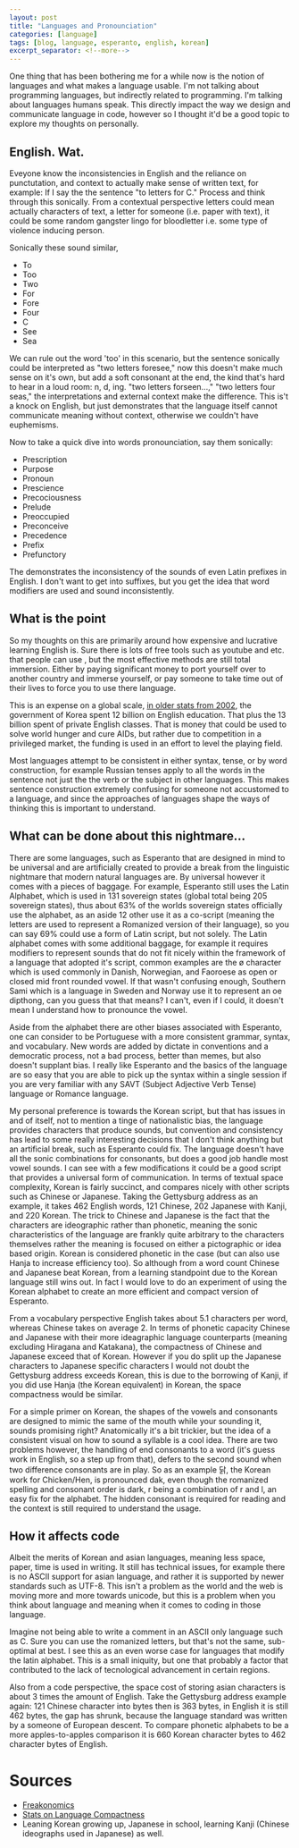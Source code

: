 ```yaml
---
layout: post
title: "Languages and Pronounciation"
categories: [language]
tags: [blog, language, esperanto, english, korean]
excerpt_separator: <!--more-->
---
```


One thing that has been bothering me for a while now is the notion of languages and what makes a language usable.
I'm not talking about programming languages, but indirectly related to programming. I'm talking about languages humans speak.
This directly impact the way we design and communicate language in code, however so I thought it'd be a good topic to explore my thoughts on personally.

<!--more-->

## English. Wat.

Eveyone know the inconsistencies in English and the reliance on punctutation, and context to actually make sense of written text, for example: If I say the the sentence "to letters for C." Process and think through this sonically. From a contextual perspective letters could mean actually characters of text, a letter for someone (i.e. paper with text), it could be some random gangster lingo for bloodletter i.e. some type of violence inducing person.

Sonically these sound similar,
- To
- Too
- Two
- For
- Fore
- Four
- C
- See
- Sea

We can rule out the word 'too' in this scenario, but the sentence sonically could be interpreted as "two letters foresee," now this doesn't make much sense on it's own, but add a soft consonant at the end, the kind that's hard to hear in a loud room: n, d, ing. "two letters forseen...," "two letters four seas," the interpretations and external context make the difference. This is't a knock on English, but just demonstrates that the language itself cannot communicate meaning without context, otherwise we couldn't have euphemisms.

Now to take a quick dive into words pronounciation, say them sonically:

- Prescription
- Purpose
- Pronoun
- Prescience
- Precociousness
- Prelude
- Preoccupied
- Preconceive
- Precedence
- Prefix
- Prefunctory

The demonstrates the inconsistency of the sounds of even Latin prefixes in English. I don't want to get into suffixes, but you get the idea that word modifiers are used and sound inconsistently.

## What is the point

So my thoughts on this are primarily around how expensive and lucrative learning English is. Sure there is lots of free tools such as youtube and etc. that people can use , but the most effective methods are still total immersion. Either by paying significant money to port yourself over to another country and immerse yourself, or pay someone to take time out of their lives to force you to use there language.

This is an expense on a global scale, [in older stats from 2002](https://www.languageonthemove.com/language-costs/), the government of Korea spent 12 billion on English education. That plus the 13 billion spent of private English classes. That is money that could be used to solve world hunger and cure AIDs, but rather due to competition in a privileged market, the funding is used in an effort to level the playing field.

Most languages attempt to be consistent in either syntax, tense, or by word construction, for example Russian tenses apply to all the words in the sentence not just the the verb or the subject in other languages. This makes sentence construction extremely confusing for someone not accustomed to a language, and since the approaches of languages shape the ways of thinking this is important to understand.

## What can be done about this nightmare...

There are some languages, such as Esperanto that are designed in mind to be universal and are artificially created to provide a break from the linguistic nightmare that modern natural languages are. By universal however it comes with a pieces of baggage. For example, Esperanto still uses the Latin Alphabet, which is used in 131 sovereign states (global total being 205 sovereign states), thus about 63% of the worlds sovereign states officially use the alphabet, as an aside 12 other use it as a co-script (meaning the letters are used to represent a Romanized version of their language), so you can say 69% could use a form of Latin script, but not solely. The Latin alphabet comes with some additional baggage, for example it requires modifiers to represent sounds that do not fit nicely within the framework of a language that adopted it's script, common examples are the ø character which is used commonly in Danish, Norwegian, and Faoroese as open or closed mid front rounded vowel. If that wasn't confusing enough, Southern Sami which is a language in Sweden and Norway use it to represent an oe dipthong, can you guess that that means? I can't, even if I could, it doesn't mean I understand how to pronounce the vowel.

Aside from the alphabet there are other biases associated with Esperanto, one can consider to be Portuguese with a more consistent grammar, syntax, and vocabulary. New words are added by dictate in conventions and a democratic process, not a bad process, better than memes, but also doesn't supplant bias. I really like Esperanto and the basics of the language are so easy that you are able to pick up the syntax within a single session if you are very familiar with any SAVT (Subject Adjective Verb Tense) language or Romance language.

My personal preference is towards the Korean script, but that has issues in and of itself, not to mention a tinge of nationalistic bias, the language provides characters that produce sounds, but convention and consistency has lead to some really interesting decisions that I don't think anything but an artificial break, such as Esperanto could fix. The language doesn't have all the sonic combinations for consonants, but does a good job handle most vowel sounds. I can see with a few modifications it could be a good script that provides a universal form of communication. In terms of textual space complexity, Korean is fairly succinct, and compares nicely with other scripts such as Chinese or Japanese. Taking the Gettysburg address as an example, it takes 462 English words, 121 Chinese, 202 Japanese with Kanji, and 220 Korean. The trick to Chinese and Japanese is the fact that the characters are ideographic rather than phonetic, meaning the sonic characteristics of the language are frankly quite arbitrary to the characters themselves rather the meaning is focused on either a pictographic or idea based origin. Korean is considered phonetic in the case (but can also use Hanja to increase efficiency too). So although from a word count Chinese and Japanese beat Korean, from a learning standpoint due to the Korean language still wins out. In fact I would love to do an experiment of using the Korean alphabet to create an more efficient and compact version of Esperanto.

From a vocabulary perspective English takes about 5.1 characters per word, whereas Chinese takes on average 2. In terms of phonetic capacity Chinese and Japanese with their more ideagraphic language counterparts (meaning excluding Hiragana and Katakana), the compactness of Chinese and Japanese exceed that of Korean. However if you do split up the Japanese characters to Japanese specific characters I would not doubt the Gettysburg address exceeds Korean, this is due to the borrowing of Kanji, if you did use Hanja (the Korean equivalent) in Korean, the space compactness would be similar.

For a simple primer on Korean, the shapes of the vowels and consonants are designed to mimic the same of the mouth while your sounding it, sounds promising right? Anatomically it's a bit trickier, but the idea of a consistent visual on how to sound a syllable is a cool idea. There are two problems however, the handling of end consonants to a word (it's guess work in English, so a step up from that), defers to the second sound when two difference consonants are in play. So as an example 닭, the Korean work for Chicken/Hen, is pronounced dak, even though the romanized spelling and consonant order is dark, r being a combination of r and l, an easy fix for the alphabet. The hidden consonant is required for reading and the context is still required to understand the usage.

## How it affects code

Albeit the merits of Korean and asian languages, meaning less space, paper, time is used in writing. It still has technical issues, for example there is no ASCII support for asian language, and rather it is supported by newer standards such as UTF-8. This isn't a problem as the world and the web is moving more and more towards unicode, but this is a problem when you think about language and meaning when it comes to coding in those language.

Imagine not being able to write a comment in an ASCII only language such as C. Sure you can use the romanized letters, but that's not the same, sub-optimal at best. I see this as an even worse case for languages that modify the latin alphabet. This is a small iniquity, but one that probably a factor that contributed to the lack of tecnological advancement in certain regions.

Also from a code perspective, the space cost of storing asian characters is about 3 times the amount of English. Take the Gettysburg address example again:
121 Chinese character into bytes then is 363 bytes, in English it is still 462 bytes, the gap has shrunk, because the language standard was written by a someone of European descent. To compare phonetic alphabets to be a more apples-to-apples comparison it is 660 Korean character bytes to 462 character bytes of English.

# Sources

- [Freakonomics](https://freakonomics.com/podcast/why-learn-esperanto-special-feature/)
- [Stats on Language Compactness](https://qz.com/1088290/in-japanese-chinese-and-korean-140-characters-for-twitter-twtr-is-plenty-thank-you/)
- Leaning Korean growing up, Japanese in school, learning Kanji (Chinese ideographs used in Japanese) as well.